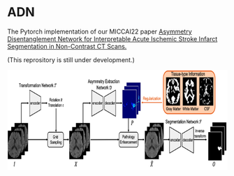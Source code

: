 ADN
====

The Pytorch implementation of our MICCAI22 paper [Asymmetry Disentanglement Network for Interpretable Acute Ischemic Stroke Infarct Segmentation in Non-Contrast CT Scans.](https://arxiv.org/pdf/2206.15445.pdf)

(This reprository is still under development.)

<div align=center><img src="framework.png" width="787px" height="230px"/></div>




